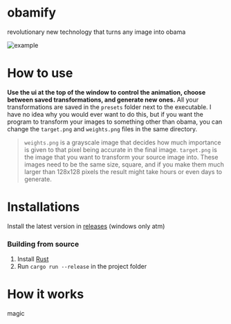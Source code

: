 # obamify
revolutionary new technology that turns any image into obama

![example](example.gif)

# How to use

**Use the ui at the top of the window to control the animation, choose between saved transformations, and generate new ones.** All your transformations are saved in the `presets` folder next to the executable. I have no idea why you would ever want to do this, but if you want the program to transform your images to something other than obama, you can change the `target.png` and `weights.png` files in the same directory.

> `weights.png` is a grayscale image that decides how much importance is given to that pixel being accurate in the final image.
> `target.png` is the image that you want to transform your source image into.
> These images need to be the same size, square, and if you make them much larger than 128x128 pixels the result might take hours or even days to generate.

# Installations

Install the latest version in [releases](https://github.com/Spu7Nix/obamify/releases) (windows only atm)

### Building from source

1. Install [Rust](https://www.rust-lang.org/tools/install)
2. Run `cargo run --release` in the project folder

# How it works

magic

